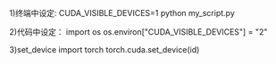 1)终端中设定: CUDA_VISIBLE_DEVICES=1 python my_script.py

2)代码中设定：
import os
os.environ["CUDA_VISIBLE_DEVICES"] = "2"

3)set_device
import torch
torch.cuda.set_device(id)
